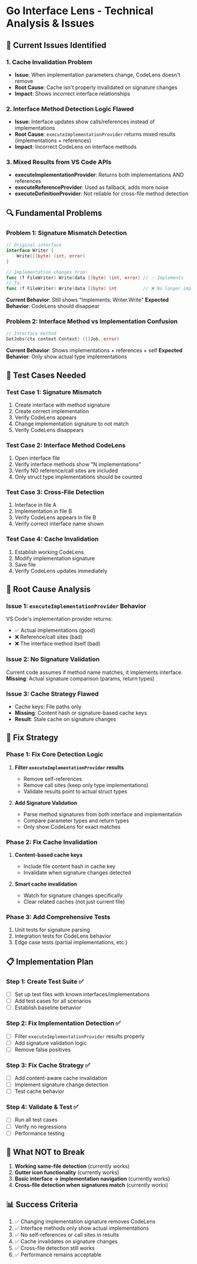 # Go Interface Lens - Technical Analysis & Issues

## 🚨 **Current Issues Identified**

### 1. **Cache Invalidation Problem**
- **Issue**: When implementation parameters change, CodeLens doesn't remove
- **Root Cause**: Cache isn't properly invalidated on signature changes
- **Impact**: Shows incorrect interface relationships

### 2. **Interface Method Detection Logic Flawed**
- **Issue**: Interface updates show calls/references instead of implementations
- **Root Cause**: `executeImplementationProvider` returns mixed results (implementations + references)
- **Impact**: Incorrect CodeLens on interface methods

### 3. **Mixed Results from VS Code APIs**
- **executeImplementationProvider**: Returns both implementations AND references
- **executeReferenceProvider**: Used as fallback, adds more noise
- **executeDefinitionProvider**: Not reliable for cross-file method detection

## 🔍 **Fundamental Problems**

### Problem 1: Signature Mismatch Detection
```go
// Original interface
interface Writer {
    Write([]byte) (int, error)
}

// Implementation changes from:
func (f FileWriter) Write(data []byte) (int, error) // ✅ Implements
// To:
func (f FileWriter) Write(data []byte) int          // ❌ No longer implements
```

**Current Behavior**: Still shows "Implements: Writer.Write"
**Expected Behavior**: CodeLens should disappear

### Problem 2: Interface Method vs Implementation Confusion
```go
// Interface method
GetJobs(ctx context.Context) ([]Job, error)
```

**Current Behavior**: Shows implementations + references + self
**Expected Behavior**: Only show actual type implementations

## 🧪 **Test Cases Needed**

### Test Case 1: Signature Mismatch
1. Create interface with method signature
2. Create correct implementation 
3. Verify CodeLens appears
4. Change implementation signature to not match
5. Verify CodeLens disappears

### Test Case 2: Interface Method CodeLens
1. Open interface file
2. Verify interface methods show "N implementations"
3. Verify NO reference/call sites are included
4. Only struct type implementations should be counted

### Test Case 3: Cross-File Detection
1. Interface in file A
2. Implementation in file B  
3. Verify CodeLens appears in file B
4. Verify correct interface name shown

### Test Case 4: Cache Invalidation
1. Establish working CodeLens
2. Modify implementation signature
3. Save file
4. Verify CodeLens updates immediately

## 🔧 **Root Cause Analysis**

### Issue 1: `executeImplementationProvider` Behavior
VS Code's implementation provider returns:
- ✅ Actual implementations (good)
- ❌ Reference/call sites (bad)
- ❌ The interface method itself (bad)

### Issue 2: No Signature Validation
Current code assumes if method name matches, it implements interface.
**Missing**: Actual signature comparison (params, return types)

### Issue 3: Cache Strategy Flawed
- Cache keys: File paths only
- **Missing**: Content hash or signature-based cache keys
- **Result**: Stale cache on signature changes

## 🎯 **Fix Strategy**

### Phase 1: Fix Core Detection Logic
1. **Filter `executeImplementationProvider` results**
   - Remove self-references
   - Remove call sites (keep only type implementations)
   - Validate results point to actual struct types

2. **Add Signature Validation**
   - Parse method signatures from both interface and implementation
   - Compare parameter types and return types
   - Only show CodeLens for exact matches

### Phase 2: Fix Cache Invalidation
1. **Content-based cache keys**
   - Include file content hash in cache key
   - Invalidate when signature changes detected

2. **Smart cache invalidation**
   - Watch for signature changes specifically
   - Clear related caches (not just current file)

### Phase 3: Add Comprehensive Tests
1. Unit tests for signature parsing
2. Integration tests for CodeLens behavior
3. Edge case tests (partial implementations, etc.)

## 📋 **Implementation Plan**

### Step 1: Create Test Suite ✅
- [ ] Set up test files with known interfaces/implementations
- [ ] Add test cases for all scenarios
- [ ] Establish baseline behavior

### Step 2: Fix Implementation Detection ✅
- [ ] Filter `executeImplementationProvider` results properly
- [ ] Add signature validation logic
- [ ] Remove false positives

### Step 3: Fix Cache Strategy ✅
- [ ] Add content-aware cache invalidation
- [ ] Implement signature change detection
- [ ] Test cache behavior

### Step 4: Validate & Test ✅
- [ ] Run all test cases
- [ ] Verify no regressions
- [ ] Performance testing

## 🚫 **What NOT to Break**

1. **Working same-file detection** (currently works)
2. **Gutter icon functionality** (currently works)
3. **Basic interface → implementation navigation** (currently works)
4. **Cross-file detection when signatures match** (currently works)

## 📊 **Success Criteria**

1. ✅ Changing implementation signature removes CodeLens
2. ✅ Interface methods only show actual implementations
3. ✅ No self-references or call sites in results
4. ✅ Cache invalidates on signature changes
5. ✅ Cross-file detection still works
6. ✅ Performance remains acceptable